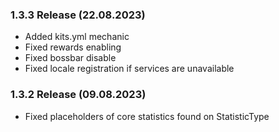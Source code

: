 ### 1.3.3 Release (22.08.2023)
* Added kits.yml mechanic
* Fixed rewards enabling
* Fixed bossbar disable
* Fixed locale registration if services are unavailable

### 1.3.2 Release (09.08.2023)
* Fixed placeholders of core statistics found on StatisticType